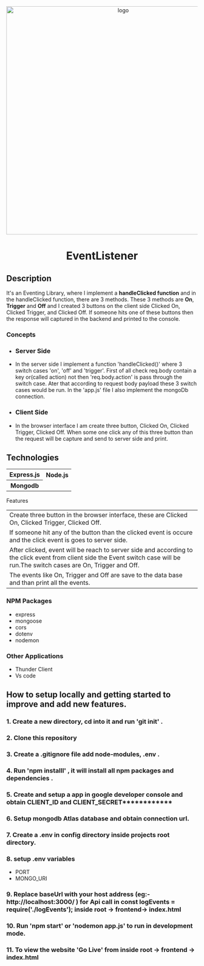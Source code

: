 <div align="center">

  <img src="https://miro.medium.com/max/720/0*Bd5_0cAIJozvERIe" alt="logo" width="600" height="auto" />

  <h1>EventListener</h1>

</div>

<h2>Description</h2>

It's an Eventing Library, where I implement a <b>handleClicked function</b> and in the handleClicked function, there are 3 methods. These 3 methods are <b>On</b>, <b>Trigger</b> and <b>Off</b> and I created 3 buttons on the client side Clicked On, Clicked Trigger, and Clicked Off. If someone hits one of these buttons then the response will captured in the backend and printed to the console.

  
### Concepts
<!-- #### This website is built on three basic concepts -->

- <h3>Server Side</h3>
- In the server side I implement a function 'handleClicked()' where 3 switch cases 'on', 'off' and 'trigger'. First of all check req.body contain a key or(called action) not then 'req.body.action' is pass through the switch case. Ater that according to request body payload these 3 switch cases would be run. In the 'app.js' file I also implement the mongoDb connection.

- <h3>Client Side</h3>
- In the browser interface I am create three button, Clicked On, Clicked Trigger, Clicked Off. When some one click any of this three button than the request will be capture and send to server side and print.

<h2>Technologies</h2>
<table>
      <tbody>
        <tr>
          <th>Express.js</th>
           <th>Node.js</th>
        </tr>
          <tr>
           <th>Mongodb</th>
         </tr>
      </tbody>    
</table

## Features
<table>
      <tbody>
         <tr>
          <td>Create three button in the browser interface, these are Clicked On, Clicked Trigger, Clicked Off.</td>
        </tr>
         <tr>
          <td>If someone hit any of the button than the clicked event is occure and the click event is goes to server side. </td>
        </tr>
        <tr>
          <td>After clicked, event will be reach to server side and according to the click event from client side the Event switch case will be run.The switch cases are On, Trigger and Off.</td>
        </tr>
          <td>The events like On, Trigger and Off are save to the data base and than print all the events.
          </td>
        </tr>
      </tbody>    
</table>

### NPM Packages
- express
- mongoose
- cors
- dotenv
- nodemon
### Other Applications
- Thunder Client
- Vs code

## How to setup locally and getting started to improve and add new features.
### 1. Create a new directory, cd into it and run 'git init' .
### 2. Clone this repository
### 3. Create a .gitignore file add node-modules, .env .
### 4. Run 'npm installl' , it will install all npm packages and dependencies .
### 5. Create and setup a app in google developer console and obtain CLIENT_ID and CLIENT_SECRET************
### 6. Setup mongodb Atlas database and obtain connection url.
### 7. Create a .env in config directory inside projects root directory.
### 8. setup .env variables 
- PORT
- MONGO_URI
### 9. Replace baseUrl with your host address (eg:- http://localhost:3000/ ) for Api call in const logEvents = require('./logEvents'); inside root -> frontend-> index.html
### 10. Run 'npm start' or 'nodemon app.js' to run in development mode.
### 11. To view the website 'Go Live' from inside root -> frontend -> index.html
